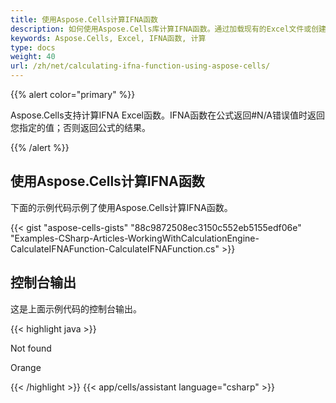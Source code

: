 ```yaml
---
title: 使用Aspose.Cells计算IFNA函数
description: 如何使用Aspose.Cells库计算IFNA函数。通过加载现有的Excel文件或创建一个新的Excel文件，我们可以使用Aspose.Cells提供的方法来计算IFNA函数并获得结果。最后，我们将修改后的Excel文件保存到磁盘。
keywords: Aspose.Cells, Excel, IFNA函数, 计算
type: docs
weight: 40
url: /zh/net/calculating-ifna-function-using-aspose-cells/
---
```


{{% alert color="primary" %}} 

Aspose.Cells支持计算IFNA Excel函数。IFNA函数在公式返回#N/A错误值时返回您指定的值；否则返回公式的结果。

{{% /alert %}} 
## **使用Aspose.Cells计算IFNA函数**
下面的示例代码示例了使用Aspose.Cells计算IFNA函数。



{{< gist "aspose-cells-gists" "88c9872508ec3150c552eb5155edf06e" "Examples-CSharp-Articles-WorkingWithCalculationEngine-CalculateIFNAFunction-CalculateIFNAFunction.cs" >}}
## **控制台输出**
这是上面示例代码的控制台输出。

{{< highlight java >}}

 Not found

Orange

{{< /highlight >}}
{{< app/cells/assistant language="csharp" >}}
